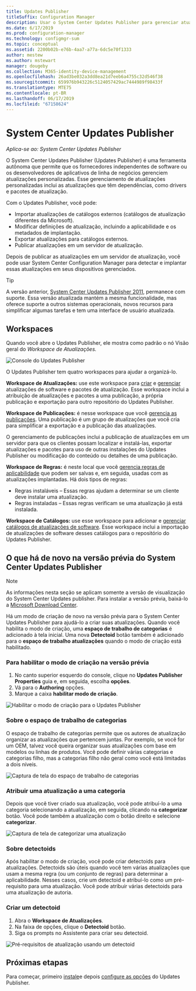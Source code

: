 ```yaml
---
title: Updates Publisher
titleSuffix: Configuration Manager
description: Usar o System Center Updates Publisher para gerenciar atualizações personalizadas
ms.date: 6/17/2019
ms.prod: configuration-manager
ms.technology: configmgr-sum
ms.topic: conceptual
ms.assetid: 2200b02b-e76b-4aa7-a77a-6dc5e70f1333
author: mestew
ms.author: mstewart
manager: dougeby
ms.collection: M365-identity-device-management
ms.openlocfilehash: 26ad3be032a3dd8ea21d7eeb6a4755c32d546f38
ms.sourcegitcommit: 659976b943226c5124057429ac7444989f98433f
ms.translationtype: MTE75
ms.contentlocale: pt-BR
ms.lasthandoff: 06/17/2019
ms.locfileid: "67158624"
---
```

# <a name="system-center-updates-publisher"></a>System Center Updates Publisher

*Aplica-se ao: System Center Updates Publisher*

O System Center Updates Publisher (Updates Publisher) é uma ferramenta autônoma que permite que os fornecedores independentes de software ou os desenvolvedores de aplicativos de linha de negócios gerenciem atualizações personalizadas. Esse gerenciamento de atualizações personalizadas inclui as atualizações que têm dependências, como drivers e pacotes de atualização.

Com o Updates Publisher, você pode:

-   Importar atualizações de catálogos externos (catálogos de atualização diferentes da Microsoft).
-   Modificar definições de atualização, incluindo a aplicabilidade e os metadados de implantação.
-   Exportar atualizações para catálogos externos.
-   Publicar atualizações em um servidor de atualização.

Depois de publicar as atualizações em um servidor de atualização, você pode usar System Center Configuration Manager para detectar e implantar essas atualizações em seus dispositivos gerenciados.

> [!TIP]  
> A versão anterior, [System Center Updates Publisher 2011](http://go.microsoft.com/fwlink/?LinkId=848111), permanece com suporte. Essa versão atualizada mantém a mesma funcionalidade, mas oferece suporte a outros sistemas operacionais, novos recursos para simplificar algumas tarefas e tem uma interface de usuário atualizada.

## <a name="workspaces"></a>Workspaces
Quando você abre o Updates Publisher, ele mostra como padrão o nó Visão geral do *Workspace de Atualizações.*

![Console do Updates Publisher](media/console1.png)   


O Updates Publisher tem quatro workspaces para ajudar a organizá-lo.


**Workspace de Atualizações:** use este workspace para [criar](/sccm/sum/tools/create-updates-with-updates-publisher) e [gerenciar](/sccm/sum/tools/manage-updates-with-updates-publisher) atualizações de software e pacotes de atualização. Esse workspace inclui a atribuição de atualizações e pacotes a uma publicação, a própria publicação e exportação para outro repositório do Updates Publisher.

**Workspace de Publicações:** é nesse workspace que você [gerencia as publicações](/sccm/sum/tools/updates-publisher-publications). Uma publicação é um grupo de atualizações que você cria para simplificar a exportação e a publicação das atualizações.

O gerenciamento de publicações inclui a publicação de atualizações em um servidor para que os clientes possam localizar e instalá-las, exportar atualizações e pacotes para uso de outras instalações do Updates Publisher ou modificação do conteúdo ou detalhes de uma publicação.

**Workspace de Regras:** é neste local que você [gerencia regras de aplicabilidade](/sccm/sum/tools/updates-publisher-applicability-rules) que podem ser salvas e, em seguida, usadas com as atualizações implantadas. Há dois tipos de regras:

-   Regras instaláveis – Essas regras ajudam a determinar se um cliente deve instalar uma atualização.
-   Regras instaladas – Essas regras verificam se uma atualização já está instalada.

**Workspace de Catálogos:** use esse workspace para adicionar e [gerenciar catálogos de atualizações de software](/sccm/sum/tools/updates-publisher-catalogs). Esse workspace inclui a importação de atualizações de software desses catálogos para o repositório do Updates Publisher.

## <a name="whats-new-in-the-system-center-updates-publisher-preview"></a>O que há de novo na versão prévia do System Center Updates Publisher

>[!NOTE] 
>As informações nesta seção se aplicam somente a versão de visualização do System Center Updates publisher. Para instalar a versão prévia, baixá-lo a [Microsoft Download Center](https://www.microsoft.com/download/details.aspx?id=58390).

Há um modo de criação de novo na versão prévia para o System Center Updates Publisher para ajudá-lo a criar suas atualizações. Quando você habilita o modo de criação, uma **espaço de trabalho de categorias** é adicionado à tela inicial. Uma nova **Detectoid** botão também é adicionado para o **espaço de trabalho atualizações** quando o modo de criação está habilitado. 

### <a name="to-enable-authoring-mode-in-the-preview"></a>Para habilitar o modo de criação na versão prévia

1. No canto superior esquerdo do console, clique no **Updates Publisher** **Properties** guia e, em seguida, escolha **opções**.
1. Vá para o **Authoring** opções.
1. Marque a caixa **habilitar modo de criação**.

![Habilitar o modo de criação para o Updates Publisher](media/scup-enable-authoring-mode.png)

### <a name="about-the-categories-workspace"></a>Sobre o espaço de trabalho de categorias

O espaço de trabalho de categorias permite que os autores de atualização organizar as atualizações que pertencem juntas. Por exemplo, se você for um OEM, talvez você queira organizar suas atualizações com base em modelos ou linhas de produtos. Você pode definir várias categorias e categorias filho, mas a categorias filho não geral como você está limitadas a dois níveis.

![Captura de tela do espaço de trabalho de categorias](media/scup-categories-workspace.png)

### <a name="assign-an-update-to-a-category"></a>Atribuir uma atualização a uma categoria

Depois que você tiver criado sua atualização, você pode atribuí-lo a uma categoria selecionando a atualização, em seguida, clicando na **categorizar** botão. Você pode também a atualização com o botão direito e selecione **categorizar**.

![Captura de tela de categorizar uma atualização](media/scup-categorize-update.png)


### <a name="about-detectoids"></a>Sobre detectoids

Após habilitar o modo de criação, você pode criar detectoids para atualizações. Detectoids são úteis quando você tem várias atualizações que usam a mesma regra (ou um conjunto de regras) para determinar a aplicabilidade. Nesses casos, crie um detectoid e atribuí-lo como um pré-requisito para uma atualização. Você pode atribuir várias detectoids para uma atualização de autoria.


### <a name="create-a-detectoid"></a>Criar um detectoid

1. Abra o **Workspace de Atualizações**.
1. Na faixa de opções, clique o **Detectoid** botão.
1. Siga os prompts no Assistente para criar seu detectoid.



![Pré-requisitos de atualização usando um detectoid](media/scup-detectoid-as-prerequisite.png)


## <a name="next-steps"></a>Próximas etapas
Para começar, primeiro [instale](/sccm/sum/tools/install-updates-publisher)e depois [configure as opções](/sccm/sum/tools/updates-publisher-options) do Updates Publisher.
